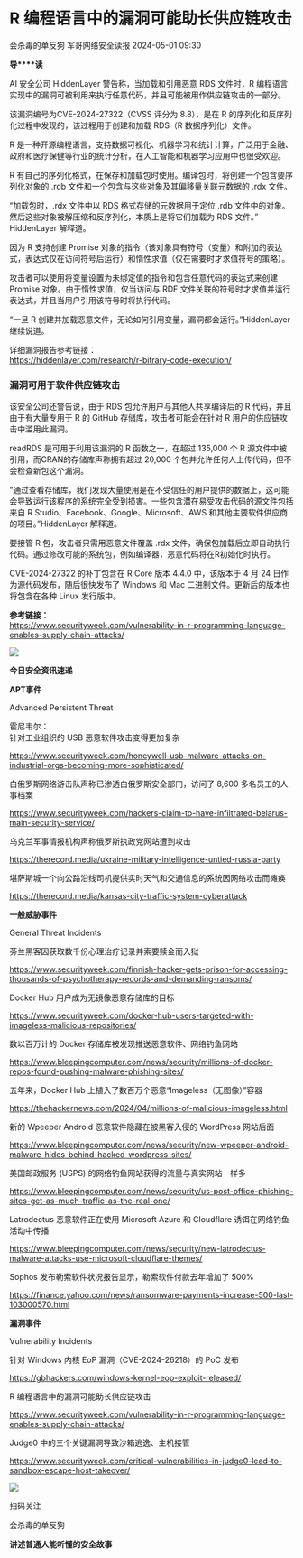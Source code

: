 #  R 编程语言中的漏洞可能助长供应链攻击   
会杀毒的单反狗  军哥网络安全读报   2024-05-01 09:30  
  
**导****读**  
  
  
  
AI 安全公司
HiddenLayer 警告称，当加载和引用恶意 RDS 文件时，R 编程语言实现中的漏洞可被利用来执行任意代码，并且可能被用作供应链攻击的一部分。  
  
  
该漏洞编号为CVE-2024-27322（CVSS
评分为 8.8），是在 R 的序列化和反序列化过程中发现的，该过程用于创建和加载 RDS（R 数据序列化）文件。  
  
  
R
是一种开源编程语言，支持数据可视化、机器学习和统计计算，广泛用于金融、政府和医疗保健等行业的统计分析，在人工智能和机器学习应用中也很受欢迎。  
  
  
R
有自己的序列化格式，在保存和加载包时使用。编译包时，将创建一个包含要序列化对象的 .rdb 文件和一个包含与这些对象及其偏移量关联元数据的 .rdx 文件。  
  
  
“加载包时，.rdx
文件中以 RDS 格式存储的元数据用于定位 .rdb 文件中的对象。然后这些对象被解压缩和反序列化，本质上是将它们加载为 RDS 文件。”
HiddenLayer 解释道。  
  
  
因为 R 支持创建
Promise 对象的指令（该对象具有符号（变量）和附加的表达式，表达式仅在访问符号后运行）和惰性求值（仅在需要时才求值符号的策略）。  
  
  
攻击者可以使用将变量设置为未绑定值的指令和包含任意代码的表达式来创建
Promise 对象。由于惰性求值，仅当访问与 RDF 文件关联的符号时才求值并运行表达式，并且当用户引用该符号时将执行代码。  
  
  
“一旦 R
创建并加载恶意文件，无论如何引用变量，漏洞都会运行。”HiddenLayer 继续说道。  
  
  
详细漏洞报告参考链接：  
https://hiddenlayer.com/research/r-bitrary-code-execution/  
  
### 漏洞可用于软件供应链攻击  
  
  
该安全公司还警告说，由于
RDS 包允许用户与其他人共享编译后的 R 代码，并且由于有大量专用于 R 的 GitHub 存储库，攻击者可能会在针对 R 用户的供应链攻击中滥用此漏洞。  
  
  
readRDS
是可用于利用该漏洞的 R 函数之一，在超过 135,000 个 R 源文件中被引用，而CRAN的存储库声称拥有超过 20,000
个包并允许任何人上传代码，但不会检查新包这个漏洞。  
  
  
“通过查看存储库，我们发现大量使用是在不受信任的用户提供的数据上，这可能会导致运行该程序的系统完全受到损害。一些包含潜在易受攻击代码的源文件包括来自
R Studio、Facebook、Google、Microsoft、AWS 和其他主要软件供应商的项目。”HiddenLayer 解释道。  
  
  
要接管 R
包，攻击者只需用恶意文件覆盖 .rdx 文件，确保包加载后立即自动执行代码。通过修改可能的系统包，例如编译器，恶意代码将在R初始化时执行。  
  
  
CVE-2024-27322
的补丁包含在 R Core 版本 4.4.0 中，该版本于 4 月 24 日作为源代码发布，随后很快发布了 Windows 和 Mac
二进制文件。更新后的版本也将包含在各种 Linux 发行版中。  
  
  
**参考链接：**  
https://www.securityweek.com/vulnerability-in-r-programming-language-enables-supply-chain-attacks/  
  
![](https://mmbiz.qpic.cn/mmbiz_svg/McYMgia19V0WHlibFPFtGclHY120OMhgwDUwJeU5D8KY3nARGC1mBpGMlExuV3bibicibJqMzAHnDDlNa5SZaUeib46xSzdeKIzoJA/640?wx_fmt=svg "")  
  
**今日安全资讯速递**  
  
  
  
**APT事件**  
  
  
Advanced Persistent Threat  
  
霍尼韦尔：  
针对工业组织的
USB 恶意软件攻击变得更加复杂  
  
https://www.securityweek.com/honeywell-usb-malware-attacks-on-industrial-orgs-becoming-more-sophisticated/  
  
  
白俄罗斯网络游击队声称已渗透白俄罗斯安全部门，访问了
8,600 多名员工的人事档案  
  
https://www.securityweek.com/hackers-claim-to-have-infiltrated-belarus-main-security-service/  
  
  
乌克兰军事情报机构声称俄罗斯执政党网站遭到攻击  
  
https://therecord.media/ukraine-military-intelligence-untied-russia-party  
  
  
堪萨斯城一个向公路沿线司机提供实时天气和交通信息的系统因网络攻击而瘫痪  
  
https://therecord.media/kansas-city-traffic-system-cyberattack  
  
  
**一般威胁事件**  
  
  
General Threat Incidents  
  
芬兰黑客因获取数千份心理治疗记录并索要赎金而入狱  
  
https://www.securityweek.com/finnish-hacker-gets-prison-for-accessing-thousands-of-psychotherapy-records-and-demanding-ransoms/  
  
  
Docker Hub
用户成为无镜像恶意存储库的目标  
  
https://www.securityweek.com/docker-hub-users-targeted-with-imageless-malicious-repositories/  
  
  
数以百万计的
Docker 存储库被发现推送恶意软件、网络钓鱼网站  
  
https://www.bleepingcomputer.com/news/security/millions-of-docker-repos-found-pushing-malware-phishing-sites/  
  
  
五年来，Docker
Hub 上植入了数百万个恶意“Imageless（无图像）”容器  
  
https://thehackernews.com/2024/04/millions-of-malicious-imageless.html  
  
  
新的 Wpeeper
Android 恶意软件隐藏在被黑客入侵的 WordPress 网站后面  
  
https://www.bleepingcomputer.com/news/security/new-wpeeper-android-malware-hides-behind-hacked-wordpress-sites/  
  
  
美国邮政服务
(USPS) 的网络钓鱼网站获得的流量与真实网站一样多  
  
https://www.bleepingcomputer.com/news/security/us-post-office-phishing-sites-get-as-much-traffic-as-the-real-one/  
  
  
Latrodectus
恶意软件正在使用 Microsoft Azure 和 Cloudflare 诱饵在网络钓鱼活动中传播  
  
https://www.bleepingcomputer.com/news/security/new-latrodectus-malware-attacks-use-microsoft-cloudflare-themes/  
  
  
Sophos
发布勒索软件状况报告显示，勒索软件付款去年增加了 500%  
  
https://finance.yahoo.com/news/ransomware-payments-increase-500-last-103000570.html  
  
  
**漏洞事件**  
  
  
Vulnerability Incidents  
  
针对 Windows
内核 EoP 漏洞（CVE-2024-26218）的 PoC 发布  
  
https://gbhackers.com/windows-kernel-eop-exploit-released/  
  
  
R
编程语言中的漏洞可能助长供应链攻击  
  
https://www.securityweek.com/vulnerability-in-r-programming-language-enables-supply-chain-attacks/  
  
  
Judge0
中的三个关键漏洞导致沙箱逃逸、主机接管  
  
https://www.securityweek.com/critical-vulnerabilities-in-judge0-lead-to-sandbox-escape-host-takeover/  
  
![](https://mmbiz.qpic.cn/mmbiz_jpg/AnRWZJZfVaGC3gsJClsh4Fia0icylyBEnBywibdbkrLLzmpibfdnf5wNYzEUq2GpzfedMKUjlLJQ4uwxAFWLzHhPFQ/640?wx_fmt=jpeg&wxfrom=5&wx_lazy=1&wx_co=1 "")  
  
扫码关注  
  
会杀毒的单反狗  
  
**讲述普通人能听懂的安全故事**  
  
